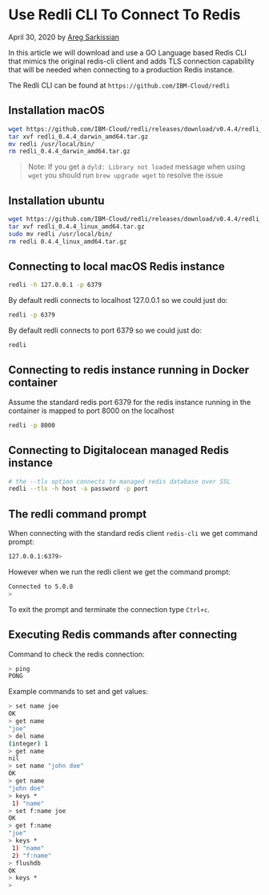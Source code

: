 # Use Redli CLI To Connect To Redis

April 30, 2020 by [Areg Sarkissian](https://aregsar.com/about)

In this article we will download and use a GO Language based Redis CLI that mimics the original redis-cli client and adds TLS connection capability that will be needed when connecting to a production Redis instance.

The Redli CLI can be found at `https://github.com/IBM-Cloud/redli` 

## Installation macOS

```bash
wget https://github.com/IBM-Cloud/redli/releases/download/v0.4.4/redli_0.4.4_darwin_amd64.tar.gz
tar xvf redli_0.4.4_darwin_amd64.tar.gz
mv redli /usr/local/bin/
rm redli_0.4.4_darwin_amd64.tar.gz
```

> Note: If you get a `dyld: Library not loaded` message when using `wget` you should run `brew upgrade wget` to resolve the issue

## Installation ubuntu

```bash
wget https://github.com/IBM-Cloud/redli/releases/download/v0.4.4/redli_0.4.4_linux_amd64.tar.gz
tar xvf redli_0.4.4_linux_amd64.tar.gz
sudo mv redli /usr/local/bin/
rm redli 0.4.4_linux_amd64.tar.gz
```

## Connecting to local macOS Redis instance

```bash
redli -h 127.0.0.1 -p 6379
```

By default redli connects to localhost 127.0.0.1 so we could just do:

```bash
redli -p 6379
```

By default redli connects to port 6379 so we could just do:

```bash
redli
```

## Connecting to redis instance running in Docker container

Assume the standard redis port 6379 for the redis instance running in the container is mapped to port 8000 on the localhost

```bash
redli -p 8000
```

## Connecting to Digitalocean managed Redis instance

```bash
# the --tls option connects to managed redis database over SSL
redli --tls -h host -a password -p port
```

## The redli command prompt

When connecting with the standard redis client `redis-cli` we get command prompt:

```bash
127.0.0.1:6379>
```

However when we run the redli client we get the command prompt:

```bash
Connected to 5.0.8
>
```

To exit the prompt and terminate the connection type `Ctrl+c`.

## Executing Redis commands after connecting

Command to check the redis connection:

```bash
> ping
PONG
```

Example commands to set and get values:

```bash
> set name joe
OK
> get name
"joe"
> del name
(integer) 1
> get name
nil
> set name "john doe"
OK
> get name
"john doe"
> keys *
 1) "name"
> set f:name joe
OK
> get f:name
"joe"
> keys *
 1) "name"
 2) "f:name"
> flushdb
OK
> keys *
>
```
